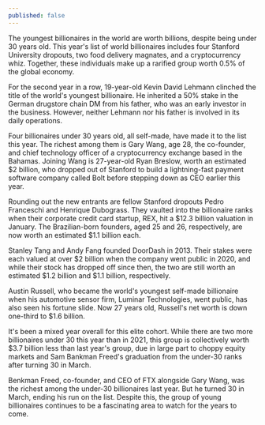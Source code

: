 ```yaml
---
published: false
---
```



The youngest billionaires in the world are worth billions, despite being under 30 years old. This year's list of world billionaires includes four Stanford University dropouts, two food delivery magnates, and a cryptocurrency whiz. Together, these individuals make up a rarified group worth 0.5% of the global economy.

For the second year in a row, 19-year-old Kevin David Lehmann clinched the title of the world's youngest billionaire. He inherited a 50% stake in the German drugstore chain DM from his father, who was an early investor in the business. However, neither Lehmann nor his father is involved in its daily operations.

Four billionaires under 30 years old, all self-made, have made it to the list this year. The richest among them is Gary Wang, age 28, the co-founder, and chief technology officer of a cryptocurrency exchange based in the Bahamas.
 Joining Wang is 27-year-old Ryan Breslow, worth an estimated $2 billion, who dropped out of Stanford to build a lightning-fast payment software company called Bolt before stepping down as CEO earlier this year.

Rounding out the new entrants are fellow Stanford dropouts Pedro Franceschi and Henrique Dubograss. They vaulted into the billionaire ranks when their corporate credit card startup, REX, hit a $12.3 billion valuation in January. The Brazilian-born founders, aged 25 and 26, respectively, are now worth an estimated $1.1 billion each.

Stanley Tang and Andy Fang founded DoorDash in 2013. Their stakes were each valued at over $2 billion when the company went public in 2020, and while their stock has dropped off since then, the two are still worth an estimated $1.2 billion and $1.1 billion, respectively.

Austin Russell, who became the world's youngest self-made billionaire when his automotive sensor firm, Luminar Technologies, went public, has also seen his fortune slide. Now 27 years old, Russell's net worth is down one-third to $1.6 billion.

It's been a mixed year overall for this elite cohort. While there are two more billionaires under 30 this year than in 2021, this group is collectively worth $3.7 billion less than last year's group, due in large part to choppy equity markets and Sam Bankman Freed's graduation from the under-30 ranks after turning 30 in March.

Benkman Freed, co-founder, and CEO of FTX alongside Gary Wang, was the richest among the under-30 billionaires last year. But he turned 30 in March, ending his run on the list. Despite this, the group of young billionaires continues to be a fascinating area to watch for the years to come.
